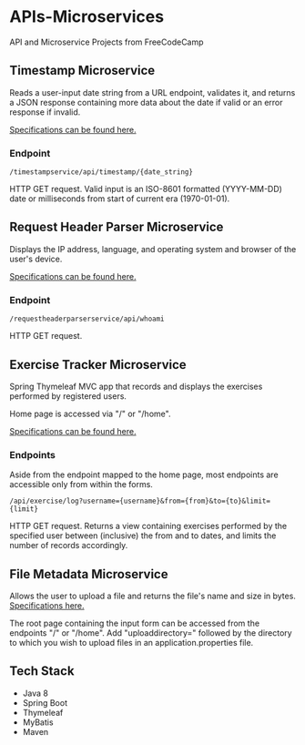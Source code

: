 # APIs-Microservices
API and Microservice Projects from FreeCodeCamp

## Timestamp Microservice
Reads a user-input date string from a URL endpoint, validates it, and returns a JSON response containing more data about the date if valid or an error response if invalid.

[Specifications can be found here.](https://curse-arrow.glitch.me/)

### Endpoint
```
/timestampservice/api/timestamp/{date_string}
```
HTTP GET request. Valid input is an ISO-8601 formatted (YYYY-MM-DD) date or milliseconds from start of current era (1970-01-01).

## Request Header Parser Microservice
Displays the IP address, language, and operating system and browser of the user's device.

[Specifications can be found here.](https://dandelion-roar.glitch.me/)

### Endpoint
```
/requestheaderparserservice/api/whoami
```
HTTP GET request.

## Exercise Tracker Microservice
Spring Thymeleaf MVC app that records and displays the exercises performed by registered users. 

Home page is accessed via "/" or "/home".

[Specifications can be found here.](https://fuschia-custard.glitch.me/)

### Endpoints
Aside from the endpoint mapped to the home page, most endpoints are accessible only from within the forms.

```
/api/exercise/log?username={username}&from={from}&to={to}&limit={limit}
```
HTTP GET request. Returns a view containing exercises performed by the specified user between (inclusive) the from and to dates, and limits the number of records accordingly.

## File Metadata Microservice
Allows the user to upload a file and returns the file's name and size in bytes. [Specifications here.](https://purple-paladin.glitch.me/)

The root page containing the input form can be accessed from the endpoints "/" or "/home". Add "uploaddirectory=" followed by the directory to which you wish to upload files in an application.properties file.

## Tech Stack
* Java 8
* Spring Boot
* Thymeleaf
* MyBatis
* Maven
